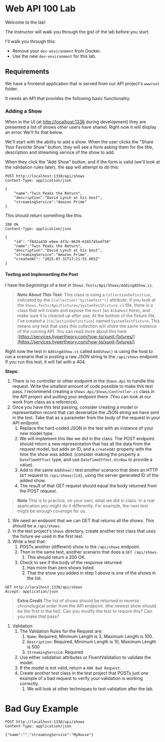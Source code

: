 # Web API 100 Lab

Welcome to the lab!

The instructor will walk you through the gist of the lab before you start.

I'll walk you through this: 

- Remove your `dev-environment` from Docker.
- Use the new `dev-environment` for this lab.

## Requirements

We have a frontend application that is served from our API project's `wwwroot` folder.

It needs an API that provides the following basic functionality:

### Adding a Show

When in the UI (at [http://localhost:1338](http://localhost:1338) during development) they are presented a list of shows other users have shared. Right now it will display an error. We'll fix that below.

We'll start with the ability to add a show. When the user clicks the "Share Your Favorite Show" button, they will see a form asking them for the title, description and streaming service of the show to add. 

When they click the "Add Show" button, and if the form is valid (we'll look at the validation rules later), the app will attempt to do this:

```http
POST http://localhost:1338/api/shows
Content-Type: application/json

{
    "name":"Twin Peaks the Return",
    "description":"David Lynch at his best",
    "streamingService":"Amazon Prime"
}
```

This should return something like this:

```http
200 Ok
Content-Type: application/json

{
    "id": "f8d2a439-e9ee-4f3c-9639-6165745e4f50"
    "name":"Twin Peaks the Return",
    "description":"David Lynch at his best",
    "streamingService":"Amazon Prime",
    "createdAt": "2025-07-31T17:21:55.065Z"
}
```

#### Testing and Implementing the Post

I have the *beginnings* of a test in `Shows.Tests/Api/Shows/AddingAShow.cs`. 

> **Note About This Test**: This class is using a `CollectionDefinition`, indicated by the `[Collection("SystemTest")]` attribute. If you look at the `Shows.Tests/Api/Fixtures/SystemTestFixture.cs` file, there is a class that will create and expose the `Host` (an `AlbaHost` here), and make sure it is cleaned up after use. At the bottom of the fixture file, I've created a `[CollectionDefinition]` named `SystemTestFixture`. This means *any* test that uses this collection will *share* the same instance of the running API. You can read more about this here [https://services.hypertheory.com/how-to/xunit-fixtures/](https://services.hypertheory.com/how-to/xunit-fixtures/)

Right now the test in `AddingAShow.cs` called `AddShow()` is using the host to run a scenario that is posting a raw JSON string to the `/api/shows` endpoint. If you run this test, it will fail with a 404.

**Steps**:

1. There is no controller or other endpoint in the `Shows.Api` to handle this request. Write the smallest amount of code possible to make this test pass. I recommend creating a `Shows.Api/Shows/Controller.cs` class in the API project and putting your endpoint there. (You can look at our work from class as a reference).
2. Once you have this test passing, consider creating a model or representation record that can deserialize the JSON string we have sent in the test. Take that as a parameter from the body of the request in your API endpoint.
   1. Replace the hard-coded JSON in the test with an instance of your new model type.
   2. We will implement this like we did in the class. The POST endpoint should return a new representation that has all the data from the request model, but adds an ID, and a `createdAt` property with the time the show was added. (consider making the property a `DateTimeOffset` type, and use `DateTimeOffSet.UtcNow` to provide a value).
   3. Add to the same `AddShow()` test *another* scenario that does an HTTP `GET` request to `/api/shows/{id}`, using the server generated ID of the added show.
   4. The result of that GET request should equal the body returned from the POST request.

> **Note** This is to practice, on your own, what we did in class. In a real application you might do it differently. For example, the next test might be enough *coverage* for us.

1. We need an endpoint that we can GET that returns all the shows. This should be a `/api/shows`.
2. In the test project's `Shows` directory, create another test class that uses the fixture we used in the first test.
3. Write a test that:
   1. POSTs another (different) show to the `/api/shows` endpoint.
   2. Then in the same test, another scenario that does a `GET /api/shows`. 
      1. This should return a 200 OK.
   3. Check to see if the body of the response returned:
      1. Has more than zero shows listed.
      2. That the show you added in step 1 above is one of the shows in the list.

```http
GET http://localhost:1338/api/shows
Accept: application/json
```

> **Extra Credit** The list of shows should be returned in reverse chronological order from the API endpoint. (the newest show should be the first in the list). Can you modify the test to require this? Can you make that pass?

1. Validation
   1. The Validation Rules for the Request are:
      1. `Name`: Required, Minimum Length is 3, Maximum Length is 100.
      2. `Description`: Required, Minimum Length is 10, Maximum Length is 500
      3. `StreamingService`: Required
   2. Use either validation attributes or FluentValidation to validate the model.
   3. If the model is not valid, return a `400 Bad Request`. 
   4. Create another test class in the test project that POSTs just *one* example of a bad request to verify your validation is working correctly.
      1. We will look at other techniques to test validation after the lab.



# Bad Guy Example


```http
POST http://localhost:1338/api/shows
Content-Type: application/json

{"name":"","streamingService":"MyHouse"}
```

